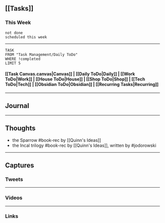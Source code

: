 ## [[Tasks]]

### This Week

```tasks
not done
scheduled this week
```

---
```dataview
TASK
FROM "Task Management/Daily ToDo"
WHERE !completed
LIMIT 5
```


#### [[Task Canvas.canvas|Canvas]] | [[Daily ToDo|Daily]] | [[Work ToDo|Work]] |  [[House ToDo|House]] |  [[Shop ToDo|Shop]] | [[Tech ToDo|Tech]] | [[Obsidian ToDo|Obsidian]] | [[Recurring Tasks|Recurring]] 
---
## Journal

---
## Thoughts

- the Sparrow #book-rec by [[Quinn's Ideas]]
- the Incal trilogy #book-rec by [[Quinn's Ideas]], written by #jodorowski 
---
## Captures

### Tweets

---
### Videos

---
### Links



